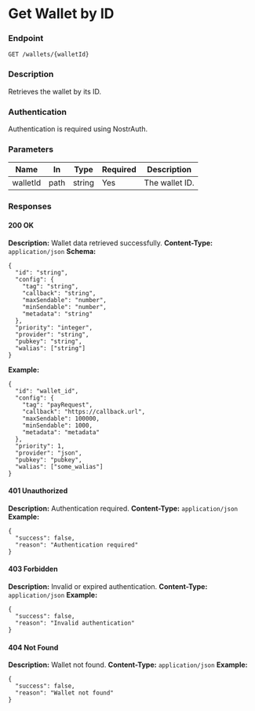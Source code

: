 # Get Wallet by ID

### Endpoint

`GET /wallets/{walletId}`

### Description

Retrieves the wallet by its ID.

### Authentication

Authentication is required using NostrAuth.

### Parameters

| Name     | In   | Type   | Required | Description    |
| -------- | ---- | ------ | -------- | -------------- |
| walletId | path | string | Yes      | The wallet ID. |

### Responses

#### 200 OK

**Description:** Wallet data retrieved successfully.
**Content-Type:** `application/json`
**Schema:**

```jsonc
{
  "id": "string",
  "config": {
    "tag": "string",
    "callback": "string",
    "maxSendable": "number",
    "minSendable": "number",
    "metadata": "string"
  },
  "priority": "integer",
  "provider": "string",
  "pubkey": "string",
  "walias": ["string"]
}
```

**Example:**

```jsonc
{
  "id": "wallet_id",
  "config": {
    "tag": "payRequest",
    "callback": "https://callback.url",
    "maxSendable": 100000,
    "minSendable": 1000,
    "metadata": "metadata"
  },
  "priority": 1,
  "provider": "json",
  "pubkey": "pubkey",
  "walias": ["some_walias"]
}
```

#### 401 Unauthorized

**Description:** Authentication required.
**Content-Type:** `application/json`
**Example:**

```jsonc
{
  "success": false,
  "reason": "Authentication required"
}
```

#### 403 Forbidden

**Description:** Invalid or expired authentication.
**Content-Type:** `application/json`
**Example:**

```jsonc
{
  "success": false,
  "reason": "Invalid authentication"
}
```

#### 404 Not Found

**Description:** Wallet not found.
**Content-Type:** `application/json`
**Example:**

```jsonc
{
  "success": false,
  "reason": "Wallet not found"
}
```
